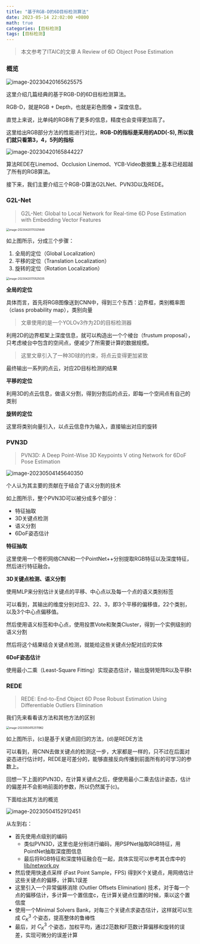 ```yaml
---
title: "基于RGB-D的6D目标检测算法"
date: 2023-05-14 22:02:00 +0800
math: true
categories: [目标检测]
tags: [目标检测]
---
```



> 本文参考了ITAIC的文章 A Review of 6D Object Pose Estimation



### 概览



![image-20230420165625575](https://mezereon-upic.oss-cn-shanghai.aliyuncs.com/uPic/image-20230420165625575.png)

这里介绍几篇经典的基于RGB-D的6D目标检测算法。

RGB-D，就是RGB + Depth，也就是彩色图像 + 深度信息。

直觉上来说，比单纯的RGB有了更多的信息，精度也会变得更加高了。

这里给出RGB部分方法的性能进行对比，**RGB-D的指标是采用的ADD(-S), 所以我们就只看第3，4，5列的指标**

![image-20230420165844227](https://mezereon-upic.oss-cn-shanghai.aliyuncs.com/uPic/image-20230420165844227.png)

算法REDE在Linemod、Occlusion Linemod、YCB-Video数据集上基本已经超越了所有的RGB算法。

接下来，我们主要介绍三个RGB-D算法G2LNet、PVN3D以及REDE。



### G2L-Net

> G2L-Net: Global to Local Network for Real-time 6D Pose Estimation with Embedding Vector Features

<img src="https://mezereon-upic.oss-cn-shanghai.aliyuncs.com/uPic/image-20230420170325648.png" alt="image-20230420170325648" style="zoom:50%;" />



如上图所示，分成三个步骤：

1. 全局的定位（Global Localization）
2. 平移的定位（Translation Localization）
3. 旋转的定位（Rotation Localization）



<img src="https://mezereon-upic.oss-cn-shanghai.aliyuncs.com/uPic/image-20230420170525035.png" alt="image-20230420170525035" style="zoom:50%;" />

**全局的定位**

具体而言，首先将RGB图像送到CNN中，得到三个东西：边界框，类别概率图（class probability map），类别向量

> 文章使用的是一个YOLOv3作为2D的目标检测器

利用2D的边界框架上深度信息，就可以构造出一个个棱台（frustum proposal），只考虑棱台中包含的空间点，便减少了所需要计算的数据规模。

> 这里文章引入了一种3D球的约束，将点云变得更加紧致

最终输出一系列的点云，对应2D目标检测的结果

**平移的定位**

利用3D的点云信息，做语义分割，得到分割后的点云，即每一个空间点有自己的类别

**旋转的定位**

这里将类别向量引入，以点云信息作为输入，直接输出对应的旋转



### PVN3D

> PVN3D: A Deep Point-Wise 3D Keypoints V oting Network for 6DoF Pose Estimation

![image-20230504145640350](https://mezereon-upic.oss-cn-shanghai.aliyuncs.com/uPic/image-20230504145640350.png)

个人认为其主要的贡献在于结合了语义分割的技术

如上图所示，整个PVN3D可以被分成多个部分：

- 特征抽取
- 3D关键点检测
- 语义分割
- 6DoF姿态估计

**特征抽取**

这里使用一个卷积网络CNN和一个PointNet++分别提取RGB特征以及深度特征，然后进行特征融合。

**3D关键点检测、语义分割**

使用MLP来分别估计关键点的平移、中心点以及每一个点的语义类别标签

可以看到，其输出的维度分别对应3、22、3，即3个平移的偏移值，22个类别，以及3个中心点偏移值。

然后使用语义标签和中心点，使用投票Vote和聚类Cluster，得到一个实例级别的语义分割

然后将这个结果结合关键点检测，就能给这些关键点分配对应的实体

**6DoF姿态估计**

使用最小二乘（Least-Square Fitting）实现姿态估计，输出旋转矩阵R以及平移t





### REDE

> REDE: End-to-End Object 6D Pose Robust Estimation Using Differentiable Outliers Elimination

我们先来看看该方法和其他方法的区别

<img src="https://mezereon-upic.oss-cn-shanghai.aliyuncs.com/uPic/image-20230504152511962.png" alt="image-20230504152511962" style="zoom:50%;" />

如上图所示，(c)是基于关键点回归的方法，(d)是REDE方法

可以看到，用CNN去做关键点的检测这一步，大家都是一样的，只不过在后面对姿态进行估计时，REDE是可差分的，能够直接反向传播到前面所有的可学习的参数上。

回想一下上面的PVN3D，在计算关键点之后，便使用最小二乘去估计姿态，估计的偏差并不会影响前面的参数，所以仍然属于(c)。

下面给出其方法的概览

![image-20230504152912451](https://mezereon-upic.oss-cn-shanghai.aliyuncs.com/uPic/image-20230504152912451.png)

从左到右：

- 首先使用点级别的编码
    - 类似PVN3D，这里也是分别进行编码，用PSPNet抽取RGB特征，用PointNet抽取深度图信息
    - 最后将RGB特征和深度特征融合在一起，具体实现可以参考其仓库中的 [lib/network.py](https://github.com/HuaWeitong/REDE/blob/master/lib/network.py)
- 然后使用快速点采样 (Fast Point Sample，FPS) 得到K个关键点，用网络估计这些关键点的偏移，计算L1误差
- 这里引入一个异常偏移消除 (Outlier Offsets Elimination) 技术，对于每一个点的偏移估计，多计算一个置信度c，在计算关键点位置的时候，乘以这个置信度
- 使用一个Minimal Solvers Bank，对每三个关键点求姿态估计，这样就可以生成 $C_K^3$ 个姿态，提高整体的鲁棒性
- 最后，对 $C_K^3$ 个姿态，加权平均，通过2范数和F范数计算偏移和旋转的误差，实现可微分的误差计算



